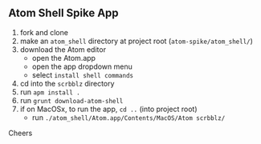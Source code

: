 ## Atom Shell Spike App

1. fork and clone
2. make an `atom_shell` directory at project root (`atom-spike/atom_shell/`)
3. download the Atom editor
    - open the Atom.app
    - open the app dropdown menu
    - select `install shell commands`
4. cd into the `scrbblz` directory
5. run `apm install .`
6. run `grunt download-atom-shell`
7. if on MacOSx, to run the app, `cd ..` (into project root)
    - run `./atom_shell/Atom.app/Contents/MacOS/Atom scrbblz/`

Cheers